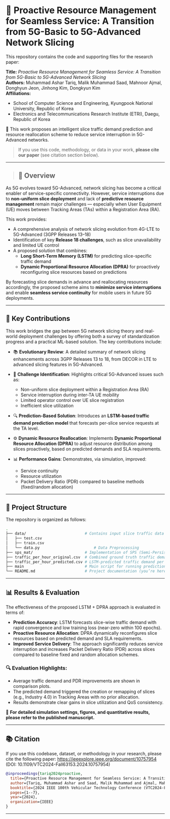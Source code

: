 # 📘 Proactive Resource Management for Seamless Service: A Transition from 5G-Basic to 5G-Advanced Network Slicing

This repository contains the code and supporting files for the research paper:

**Title:** *Proactive Resource Management for Seamless Service: A Transition from 5G-Basic to 5G-Advanced Network Slicing*  
**Authors:** Muhammad Ashar Tariq, Malik Muhammad Saad, Mahnoor Ajmal, Donghyun Jeon, Jinhong Kim, Dongkyun Kim  
**Affiliations:**  
- School of Computer Science and Engineering, Kyungpook National University, Republic of Korea  
- Electronics and Telecommunications Research Institute (ETRI), Daegu, Republic of Korea  

📄 This work proposes an intelligent slice traffic demand prediction and resource reallocation scheme to reduce service interruption in 5G-Advanced networks.

> If you use this code, methodology, or data in your work, **please cite our paper** (see citation section below).

 ---
 
> ## 📌 Overview

As 5G evolves toward 5G-Advanced, network slicing has become a critical enabler of service-specific connectivity. However, service interruptions due to **non-uniform slice deployment** and lack of **predictive resource management** remain major challenges — especially when User Equipment (UE) moves between Tracking Areas (TAs) within a Registration Area (RA).

This work provides:
- A comprehensive analysis of network slicing evolution from 4G-LTE to 5G-Advanced (3GPP Releases 13–18)
- Identification of key **Release 18 challenges**, such as slice unavailability and limited UE control
- A proposed solution that combines:
  - **Long Short-Term Memory (LSTM)** for predicting slice-specific traffic demand
  - **Dynamic Proportional Resource Allocation (DPRA)** for proactively reconfiguring slice resources based on predictions

By forecasting slice demands in advance and reallocating resources accordingly, the proposed scheme aims to **minimize service interruptions** and enable **seamless service continuity** for mobile users in future 5G deployments.

---

## 🧠 Key Contributions

This work bridges the gap between 5G network slicing theory and real-world deployment challenges by offering both a survey of standardization progress and a practical ML-based solution. The key contributions include:

- 📚 **Evolutionary Review**: A detailed summary of network slicing enhancements across 3GPP Releases 13 to 18, from DECOR in LTE to advanced slicing features in 5G-Advanced.

- 🚧 **Challenge Identification**: Highlights critical 5G-Advanced issues such as:
  - Non-uniform slice deployment within a Registration Area (RA)
  - Service interruption during inter-TA UE mobility
  - Limited operator control over UE slice registration
  - Inefficient slice utilization

- 🔍 **Prediction-Based Solution**: Introduces an **LSTM-based traffic demand prediction model** that forecasts per-slice service requests at the TA level.

- ⚙️ **Dynamic Resource Reallocation**: Implements **Dynamic Proportional Resource Allocation (DPRA)** to adjust resource distribution among slices proactively, based on predicted demands and SLA requirements.

- 📊 **Performance Gains**: Demonstrates, via simulation, improved:
  - Service continuity
  - Resource utilization
  - Packet Delivery Ratio (PDR) compared to baseline methods (fixed/random allocation)

---

## 📁 Project Structure

The repository is organized as follows:

```bash
.
├── data/                          # Contains input slice traffic data used for prediction
│   ├── test.csv
│   ├── train.csv
│   └── data.py                        # Data Preprocessing
├── sps_mat/                       # Implementation of SPS (Semi-Persistent Scheduling) algorithm
├── traffic_per_hour_original.csv  # Combined ground truth traffic demand across slices
├── traffic_per_hour_predicted.csv # LSTM-predicted traffic demand per slice
├── main                           # Main script for running prediction + DPRA
└── README.md                      # Project documentation (you’re here!)
```

---

## 📊 Results & Evaluation

The effectiveness of the proposed LSTM + DPRA approach is evaluated in terms of:

- **Prediction Accuracy**: LSTM forecasts slice-wise traffic demand with rapid convergence and low training loss (near-zero within 100 epochs).
- **Proactive Resource Allocation**: DPRA dynamically reconfigures slice resources based on predicted demand and SLA requirements.
- **Improved Service Delivery**: The approach significantly reduces service interruption and increases Packet Delivery Ratio (PDR) across slices compared to baseline fixed and random allocation schemes.

### 🔍 Evaluation Highlights:
- Average traffic demand and PDR improvements are shown in comparison plots.
- The predicted demand triggered the creation or remapping of slices (e.g., Industry 4.0) in Tracking Areas with no prior allocation.
- Results demonstrate clear gains in slice utilization and QoS consistency.

📄 **For detailed simulation settings, figures, and quantitative results, please refer to the published manuscript.**

---

## 📚 Citation

If you use this codebase, dataset, or methodology in your research, please cite the following paper:
https://ieeexplore.ieee.org/document/10757954 (DOI: 10.1109/VTC2024-Fall63153.2024.10757954)

```bibtex
@inproceedings{tariq2024proactive,
  title={Proactive Resource Management for Seamless Service: A Transition from 5G-Basic to 5G-Advanced Network Slicing},
  author={Tariq, Muhammad Ashar and Saad, Malik Muhammad and Ajmal, Mahnoor and Jeon, Donghyun and Kim, Jinhong and Kim, Dongkyun},
  booktitle={2024 IEEE 100th Vehicular Technology Conference (VTC2024-Fall)},
  pages={1--7},
  year={2024},
  organization={IEEE}
}
```
---
